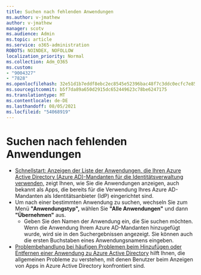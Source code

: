 ```yaml
---
title: Suchen nach fehlenden Anwendungen
ms.author: v-jmathew
author: v-jmathew
manager: scotv
ms.audience: Admin
ms.topic: article
ms.service: o365-administration
ROBOTS: NOINDEX, NOFOLLOW
localization_priority: Normal
ms.collection: Adm_O365
ms.custom:
- "9004327"
- "7828"
ms.openlocfilehash: 32e51d1b7eddf8ebc2ec8545e52396bac48f7c3ddc0ecfc7e85aea50ed5c452a
ms.sourcegitcommit: b5f7da89a650d2915dc652449623c78be6247175
ms.translationtype: MT
ms.contentlocale: de-DE
ms.lasthandoff: 08/05/2021
ms.locfileid: "54068919"
---
```

# <a name="find-missing-applications"></a>Suchen nach fehlenden Anwendungen

- [Schnellstart: Anzeigen der Liste der Anwendungen, die Ihren Azure Active Directory (Azure AD)-Mandanten für die Identitätsverwaltung verwenden,](https://docs.microsoft.com/azure/active-directory/manage-apps/view-applications-portal) zeigt Ihnen, wie Sie die Anwendungen anzeigen, auch bekannt als Apps, die bereits für die Verwendung Ihres Azure AD-Mandanten als Identitätsanbieter (IdP) eingerichtet sind.
- Um nach einer bestimmten Anwendung zu suchen, wechseln Sie zum Menü **"Anwendungstyp",** wählen Sie **"Alle Anwendungen"** und dann **"Übernehmen"** aus.
  - Geben Sie den Namen der Anwendung ein, die Sie suchen möchten. Wenn die Anwendung Ihrem Azure AD-Mandanten hinzugefügt wurde, wird sie in den Suchergebnissen angezeigt. Sie können auch die ersten Buchstaben eines Anwendungsnamens eingeben.
- [Problembehandlung bei häufigen Problemen beim Hinzufügen oder Entfernen einer Anwendung zu Azure Active Directory](https://docs.microsoft.com/azure/active-directory/manage-apps/troubleshoot-adding-apps) hilft Ihnen, die allgemeinen Probleme zu verstehen, mit denen Benutzer beim Anzeigen von Apps in Azure Active Directory konfrontiert sind.
